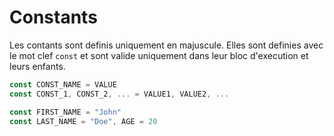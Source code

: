 # Constants

Les contants sont definis uniquement en majuscule. Elles sont definies avec le mot clef `const` et sont valide uniquement dans leur bloc d'execution et leurs enfants.

```js
const CONST_NAME = VALUE
const CONST_1, CONST_2, ... = VALUE1, VALUE2, ...

const FIRST_NAME = "John"
const LAST_NAME = "Doe", AGE = 20
```